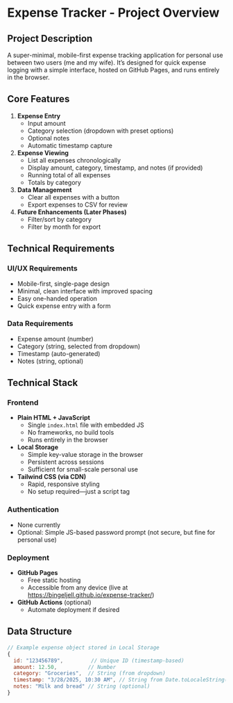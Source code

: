 # Expense Tracker - Project Overview

## Project Description
A super-minimal, mobile-first expense tracking application for personal use between two users (me and my wife). It’s designed for quick expense logging with a simple interface, hosted on GitHub Pages, and runs entirely in the browser.

## Core Features
1. **Expense Entry**
   - Input amount
   - Category selection (dropdown with preset options)
   - Optional notes
   - Automatic timestamp capture
2. **Expense Viewing**
   - List all expenses chronologically
   - Display amount, category, timestamp, and notes (if provided)
   - Running total of all expenses
   - Totals by category
3. **Data Management**
   - Clear all expenses with a button
   - Export expenses to CSV for review
4. **Future Enhancements (Later Phases)**
   - Filter/sort by category
   - Filter by month for export

## Technical Requirements

### UI/UX Requirements
- Mobile-first, single-page design
- Minimal, clean interface with improved spacing
- Easy one-handed operation
- Quick expense entry with a form

### Data Requirements
- Expense amount (number)
- Category (string, selected from dropdown)
- Timestamp (auto-generated)
- Notes (string, optional)

## Technical Stack

### Frontend
- **Plain HTML + JavaScript**
  - Single `index.html` file with embedded JS
  - No frameworks, no build tools
  - Runs entirely in the browser
- **Local Storage**
  - Simple key-value storage in the browser
  - Persistent across sessions
  - Sufficient for small-scale personal use
- **Tailwind CSS (via CDN)**
  - Rapid, responsive styling
  - No setup required—just a script tag

### Authentication
- None currently
- Optional: Simple JS-based password prompt (not secure, but fine for personal use)

### Deployment
- **GitHub Pages**
  - Free static hosting
  - Accessible from any device (live at https://bingeljell.github.io/expense-tracker/)
- **GitHub Actions** (optional)
  - Automate deployment if desired

## Data Structure
```javascript
// Example expense object stored in Local Storage
{
  id: "123456789",         // Unique ID (timestamp-based)
  amount: 12.50,          // Number
  category: "Groceries",  // String (from dropdown)
  timestamp: "3/28/2025, 10:30 AM", // String from Date.toLocaleString()
  notes: "Milk and bread" // String (optional)
}